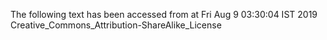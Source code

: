 The following text has been accessed from at Fri Aug 9 03:30:04 IST 2019
Creative_Commons_Attribution-ShareAlike_License
